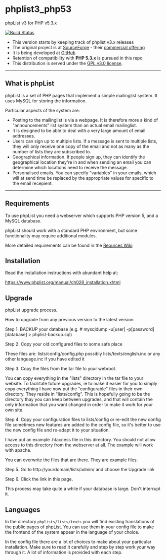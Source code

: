 # phplist3_php53
phpList v3 for PHP v5.3.x

[![Build Status](https://travis-ci.org/phpList/phplist3.svg?branch=master)](https://travis-ci.org/phpList/phplist3)

* This version starts by keeping track of phplist v3.x releases
* The original project is at [SourceForge](https://sourceforge.net/projects/phplist/) - their [commercial offering](http://www.phplist.com)
* It is being developed at [GitHub](https://github.com/phpList/phplist3)
* Retention of compatibility with **PHP 5.3.x** is pursued in this repo
* This distribution is served under the [GPL v3.0 license](https://www.gnu.org/licenses/gpl-3.0-standalone.html).

---

## What is phpList

phpList is a set of PHP pages that implement a simple mailinglist system. It uses MySQL for storing the information.

Particular aspects of the system are:

* Posting to the mailinglist is via a webpage. It is therefore more a kind of "announcements" list system than an actual email mailinglist.
* It is designed to be able to deal with a very large amount of email addresses.
* Users can sign up to multiple lists. If a message is sent to multiple lists, they will only receive one copy of the email and not as many as the number of lists they are subscribed to.
* Geographical information. If people sign up, they can identify the geographical location they're in and when sending an email you can determine which locations need to receive the message.
* Personalised emails. You can specify "variables" in your emails, which will at send time be replaced by the appropriate values for specific to the email recepient.

---

## Requirements
To use phpList you need a webserver which supports PHP version 5, and a MySQL database.

phpList should work with a standard PHP environment, but some functionality may require additional modules. 

More detailed requirements can be found in the [Reources Wiki](https://resources.phplist.com/system)

## Installation
Read the installation instructions with abundant help at: 

https://www.phplist.org/manual/ch028_installation.xhtml

## Upgrade

phpList upgrade process.

How to upgrade from any previous version to the latest version

Step 1. BACKUP your database
(e.g. # mysqldump -u[user] -p[password] [database] > phplist-backup.sql)

Step 2. Copy your old configured files to some safe place

These files are:
	lists/config/config.php
        possibly lists/texts/english.inc or any other language.inc if you have edited it

Step 3. Copy the files from the tar file to your webroot.

You can copy everything in the "lists" directory in the tar file to your website.
To facilitate future upgrades, ie to make it easier for you to simply copy
everything I have now put the "configurable" files in their own directory. They
reside in "lists/config". This is hopefully going to be the directory thay you can
keep between upgrades, and that will contain the only information that you want
changed in order to make it work for your own site.

Step 4. Copy your configuration files to lists/config or re-edit the new config file
sometimes new features are added to the config file, so it's better to use
the new config file and re-adapt it to your situation.

I have put an example .htaccess file in this directory. You should not allow
access to this directory from the webserver at all. The example will work with
apache.

You can overwrite the files that are there. They are example files.

Step 5. Go to http://yourdomain/lists/admin/ and choose the Upgrade link

Step 6. Click the link in this page.

This process may take quite a while if your database is large. Don't interrupt it.

## Languages
In the directory `phplists/lists/texts` you will find existing translations of the public
pages of phpList. You can use them in your config file to make the frontend of the system
appear in the language of your choice.

In the config file there are a lot of choices to make about your particular
installation. Make sure to read it carefully and step by step work your way through
it. A lot of information is provided with each step.
